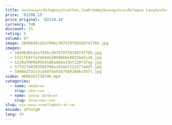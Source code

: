 ```yaml
---
title: อิตาเลี่ยนหรูหราOctopusรูปร่างผ้าโซฟา,loakroomรูปพิเศษสตูลปลาดาวOctopus Lazyอิตาเลี่ยนTatami
price: '81298.15'
price_original: '82119.34'
currency: THB
discount: 1%
rating: 5
volume: 67
image: S8d96d91d2e794bc39757975932074f76h.jpg
images:
  - S8d96d91d2e794bc39757975932074f76h.jpg
  - Sf21fb9ffafe64eb299d6bbe88155e5c1K.jpg
  - S320af009b09545d6a404a33bf129f37ay.jpg
  - S7fd27e8593504706ac03ab7222277a02F.jpg
  - S9d0e2fa1c5cd44fda93d758920d6c957l.jpg
video: 4000267236740.mp4
categories:
  - name: เฟอร์นิเจอร์
    slug: เฟอร-เจอร
  - name: อุปกรณ์ เฟอร์นิเจอร์
    slug: ปกรณ-เฟอร-เจอร
slug: ตาเล-ยนหร-หราoctopusร-ปร-างผ
encode: oFYnCgW
lang: th
---
```

  